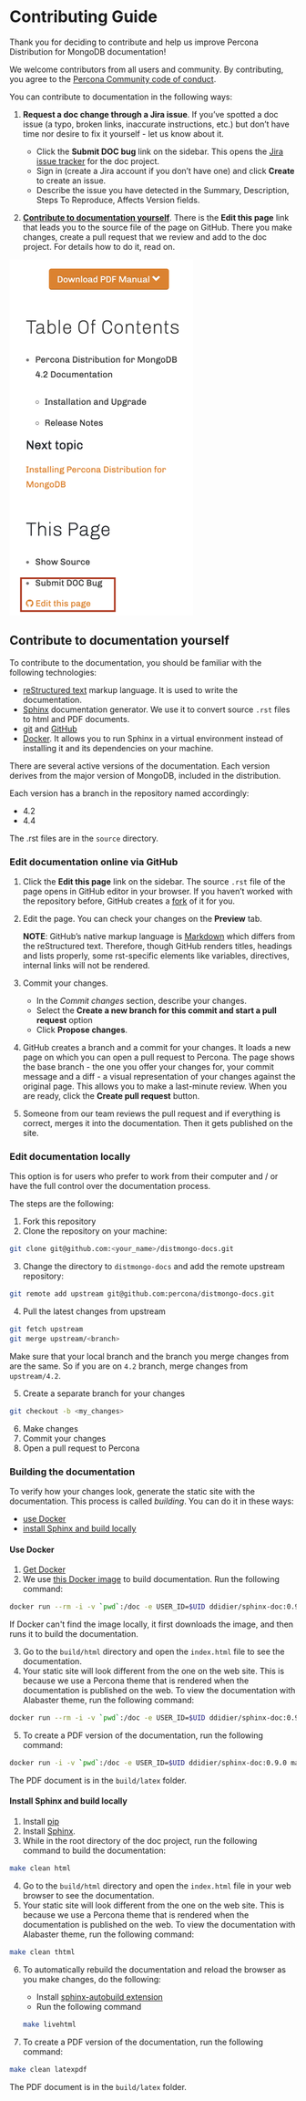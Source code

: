 # Contributing Guide

Thank you for deciding to contribute and help us improve Percona Distribution for MongoDB documentation!

We welcome contributors from all users and community. By contributing, you agree to the [Percona Community code of conduct](https://github.com/percona/community/blob/main/content/contribute/coc.md).

You can contribute to documentation in the following ways:

1. **Request a doc change through a Jira issue**. If you’ve spotted a doc issue (a typo, broken links, inaccurate instructions, etc.) but don’t have time nor desire to fix it yourself - let us know about it.

	- Click the **Submit DOC bug** link on the sidebar. This opens the [Jira issue tracker](https://jira.percona.com/projects/DISTPG/issues) for the doc project.
	- Sign in (create a Jira account if you don’t have one) and click **Create** to create an issue.
	- Describe the issue you have detected in the Summary, Description, Steps To Reproduce, Affects Version fields.

2. **[Contribute to documentation yourself](#contribute-to-documentation-yourself)**. There is the **Edit this page** link that leads you to the source file of the page on GitHub. There you make changes, create a pull request that we review and add to the doc project. For details how to do it, read on.

![PDMDB links](source/_static/images/PDMDB_links.png)

## Contribute to documentation yourself

To contribute to the documentation, you should be familiar with the following technologies:
- [reStructured text](https://www.sphinx-doc.org/en/master/usage/restructuredtext/basics.html) markup language. It is used to write the documentation.
- [Sphinx](https://www.sphinx-doc.org/en/master/usage/quickstart.html) documentation generator. We use it to convert source ``.rst`` files to html and PDF documents.
- [git](https://git-scm.com/) and [GitHub](https://guides.github.com/activities/hello-world/)
- [Docker](https://docs.docker.com/get-docker/). It allows you to run Sphinx in a virtual environment instead of installing it and its dependencies on your machine.

There are several active versions of the documentation. Each version derives from the major version of MongoDB, included in the distribution. 

Each version has a branch in the repository named accordingly:

- 4.2
- 4.4

The .rst files are in the ``source`` directory. 

### Edit documentation online via GitHub

1. Click the **Edit this page** link on the sidebar. The source ``.rst`` file of the page opens in GitHub editor in your browser. If you haven’t worked with the repository before, GitHub creates a [fork](https://docs.github.com/en/github/getting-started-with-github/fork-a-repo) of it for you.

2. Edit the page. You can check your changes on the **Preview** tab.

   **NOTE**: GitHub’s native markup language is [Markdown](https://daringfireball.net/projects/markdown/) which differs from the reStructured text. Therefore, though GitHub renders titles, headings and lists properly, some rst-specific elements like variables, directives, internal links will not be rendered.

3. Commit your changes.

	 - In the *Commit changes* section, describe your changes.
	 - Select the **Create a new branch for this commit and start a pull request** option
	 - Click **Propose changes**.

4. GitHub creates a branch and a commit for your changes. It loads a new page on which you can open a pull request to Percona. The page shows the base branch - the one you offer your changes for, your commit message and a diff - a visual representation of your changes against the original page.  This allows you to make a last-minute review. When you are ready, click the **Create pull request** button.
5. Someone from our team reviews the pull request and if everything is correct, merges it into the documentation. Then it gets published on the site.

### Edit documentation locally

This option is for users who prefer to work from their computer and / or have the full control over the documentation process.

The steps are the following:

1. Fork this repository
2. Clone the repository on your machine:

```sh
git clone git@github.com:<your_name>/distmongo-docs.git
```

3. Change the directory to ``distmongo-docs`` and add the remote upstream repository:

```sh
git remote add upstream git@github.com:percona/distmongo-docs.git
```

4. Pull the latest changes from upstream

```sh
git fetch upstream
git merge upstream/<branch>
```
Make sure that your local branch and the branch you merge changes from are the same. So if you are on ``4.2`` branch, merge changes from ``upstream/4.2``.

5. Create a separate branch for your changes

```sh
git checkout -b <my_changes>
```

6. Make changes
7. Commit your changes
8. Open a pull request to Percona

### Building the documentation

To verify how your changes look, generate the static site with the documentation. This process is called *building*. You can do it in these ways:
- [use Docker](#use-docker)
- [install Sphinx and build locally](#install-sphinx-and-build-locally)

#### Use Docker

1. [Get Docker](https://docs.docker.com/get-docker/)
2. We use [this Docker image](https://hub.docker.com/r/ddidier/sphinx-doc) to build documentation. Run the following command:

```sh
docker run --rm -i -v `pwd`:/doc -e USER_ID=$UID ddidier/sphinx-doc:0.9.0 make clean html
```
   If Docker can't find the image locally, it first downloads the image, and then runs it to build the documentation.

3. Go to the ``build/html`` directory and open the ``index.html`` file to see the documentation.
4. Your static site will look different from the one on the web site. This is because we use a Percona theme that is rendered when the documentation is published on the web. To view the documentation with Alabaster theme, run the following command:

```sh
docker run --rm -i -v `pwd`:/doc -e USER_ID=$UID ddidier/sphinx-doc:0.9.0 make clean thtml
```

5. To create a PDF version of the documentation, run the following command:

```sh
docker run -i -v `pwd`:/doc -e USER_ID=$UID ddidier/sphinx-doc:0.9.0 make clean latex && docker run -i -v `pwd`:/doc -e USER_ID=$UID ddidier/sphinx-doc:0.9.0 make clean latexpdf
```

The PDF document is in the ``build/latex`` folder.

#### Install Sphinx and build locally

1. Install [pip](https://pip.pypa.io/en/stable/installing/)
2. Install [Sphinx](https://www.sphinx-doc.org/en/master/usage/installation.html).
3. While in the root directory of the doc project, run the following command to build the documentation:

```sh
make clean html
```
4. Go to the ``build/html`` directory and open the ``index.html`` file in your web browser to see the documentation.
5. Your static site will look different from the one on the web site. This is because we use a Percona theme that is rendered when the documentation is published on the web. To view the documentation with Alabaster theme, run the following command:

```sh
make clean thtml
```
6. To automatically rebuild the documentation and reload the browser as you make changes, do the following:
   - Install [sphinx-autobuild extension](https://pypi.org/project/sphinx-autobuild/)
   - Run the following command

   ```sh
   make livehtml
   ```

7. To create a PDF version of the documentation, run the following command:

```sh
make clean latexpdf
```

The PDF document is in the ``build/latex`` folder.
